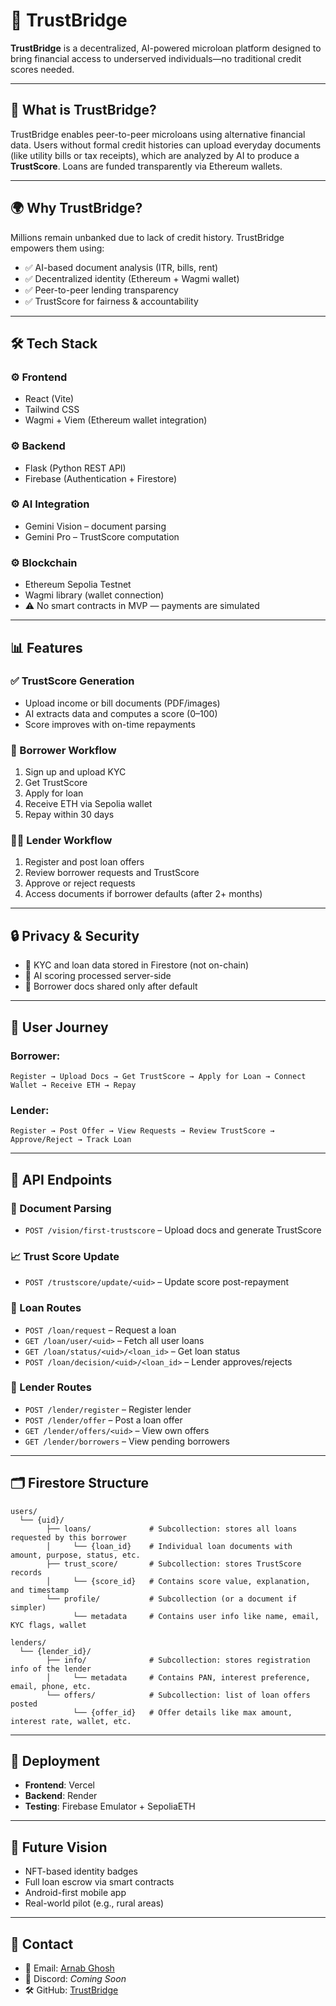 # 🌉 TrustBridge

**TrustBridge** is a decentralized, AI-powered microloan platform designed to bring financial access to underserved individuals—no traditional credit scores needed.

---

## 🚀 What is TrustBridge?

TrustBridge enables peer-to-peer microloans using alternative financial data. Users without formal credit histories can upload everyday documents (like utility bills or tax receipts), which are analyzed by AI to produce a **TrustScore**. Loans are funded transparently via Ethereum wallets.

---

## 🌍 Why TrustBridge?

Millions remain unbanked due to lack of credit history. TrustBridge empowers them using:

- ✅ AI-based document analysis (ITR, bills, rent)
- ✅ Decentralized identity (Ethereum + Wagmi wallet)
- ✅ Peer-to-peer lending transparency
- ✅ TrustScore for fairness & accountability

---

## 🛠 Tech Stack

### ⚙️ Frontend
- React (Vite)
- Tailwind CSS
- Wagmi + Viem (Ethereum wallet integration)

### ⚙️ Backend
- Flask (Python REST API)
- Firebase (Authentication + Firestore)

### ⚙️ AI Integration
- Gemini Vision – document parsing
- Gemini Pro – TrustScore computation

### ⚙️ Blockchain
- Ethereum Sepolia Testnet
- Wagmi library (wallet connection)
- ⚠️ No smart contracts in MVP — payments are simulated

---

## 📊 Features

### ✅ TrustScore Generation
- Upload income or bill documents (PDF/images)
- AI extracts data and computes a score (0–100)
- Score improves with on-time repayments

### 👤 Borrower Workflow
1. Sign up and upload KYC
2. Get TrustScore
3. Apply for loan
4. Receive ETH via Sepolia wallet
5. Repay within 30 days

### 🧑‍💼 Lender Workflow
1. Register and post loan offers
2. Review borrower requests and TrustScore
3. Approve or reject requests
4. Access documents if borrower defaults (after 2+ months)

---

## 🔒 Privacy & Security

- 🔐 KYC and loan data stored in Firestore (not on-chain)
- 🔐 AI scoring processed server-side
- 🔐 Borrower docs shared only after default

---

## 🔁 User Journey

### Borrower:
`Register → Upload Docs → Get TrustScore → Apply for Loan → Connect Wallet → Receive ETH → Repay`

### Lender:
`Register → Post Offer → View Requests → Review TrustScore → Approve/Reject → Track Loan`

---

## 🧪 API Endpoints

### 📄 Document Parsing
- `POST /vision/first-trustscore` – Upload docs and generate TrustScore

### 📈 Trust Score Update
- `POST /trustscore/update/<uid>` – Update score post-repayment

### 💸 Loan Routes
- `POST /loan/request` – Request a loan
- `GET /loan/user/<uid>` – Fetch all user loans
- `GET /loan/status/<uid>/<loan_id>` – Get loan status
- `POST /loan/decision/<uid>/<loan_id>` – Lender approves/rejects

### 🏦 Lender Routes
- `POST /lender/register` – Register lender
- `POST /lender/offer` – Post a loan offer
- `GET /lender/offers/<uid>` – View own offers
- `GET /lender/borrowers` – View pending borrowers

---

## 🗂 Firestore Structure

```
users/
  └── {uid}/
        ├── loans/             # Subcollection: stores all loans requested by this borrower
        │     └── {loan_id}    # Individual loan documents with amount, purpose, status, etc.
        ├── trust_score/       # Subcollection: stores TrustScore records
        │     └── {score_id}   # Contains score value, explanation, and timestamp
        └── profile/           # Subcollection (or a document if simpler)
              └── metadata     # Contains user info like name, email, KYC flags, wallet

```
```
lenders/
  └── {lender_id}/
        ├── info/              # Subcollection: stores registration info of the lender
        │     └── metadata     # Contains PAN, interest preference, email, phone, etc.
        └── offers/            # Subcollection: list of loan offers posted
              └── {offer_id}   # Offer details like max amount, interest rate, wallet, etc.

```

---

## 🚀 Deployment

- **Frontend**: Vercel
- **Backend**: Render
- **Testing**: Firebase Emulator + SepoliaETH

---

## 🧠 Future Vision

- NFT-based identity badges
- Full loan escrow via smart contracts
- Android-first mobile app
- Real-world pilot (e.g., rural areas)

---

## 📮 Contact

- 📧 Email: [Arnab Ghosh](garnab559@gmail.com)
- 💬 Discord: *Coming Soon*
- 🛠 GitHub: [TrustBridge](https://github.com/tulu-g559/TrustBridge)